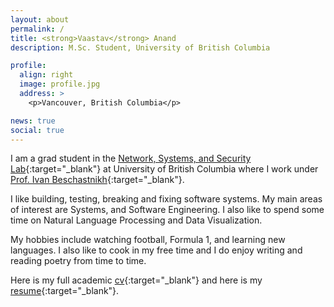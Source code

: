 ```yaml
---
layout: about
permalink: /
title: <strong>Vaastav</strong> Anand
description: M.Sc. Student, University of British Columbia

profile:
  align: right
  image: profile.jpg
  address: >
    <p>Vancouver, British Columbia</p>

news: true
social: true
---
```


I am a grad student in the [Network, Systems, and Security Lab](https://www.cs.ubc.ca/labs/nss/html/index.html){:target="\_blank"} at University of British Columbia where I work under [Prof. Ivan Beschastnikh](https://www.cs.ubc.ca/~bestchai/){:target="\_blank"}.

I like building, testing, breaking and fixing software systems. My main areas of interest are Systems, and Software Engineering.
I also like to spend some time on Natural Language Processing and Data Visualization.

My hobbies include watching football, Formula 1, and learning new languages. 
I also like to cook in my free time and I do enjoy writing and reading poetry from time to time.

Here is my full academic [cv](/assets/files/cv.pdf){:target="\_blank"} and here is my [resume](/assets/files/resume.pdf){:target="\_blank"}.
